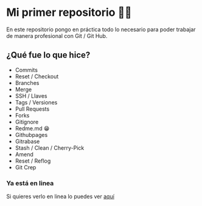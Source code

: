 # Mi primer repositorio 👨‍🎓

En este repositorio pongo en práctica todo lo necesario para poder trabajar de manera profesional con Git / Git Hub.

## ¿Qué fue lo que hice?

- Commits
- Reset / Checkout
- Branches
- Merge
- SSH / Llaves
- Tags / Versiones
- Pull Requests
- Forks
- Gitignore
- Redme.md 😁
- Githubpages
- Gitrabase
- Stash / Clean / Cherry-Pick
- Amend
- Reset / Reflog
- Git Crep 

### Ya está en linea
Si quieres verlo en linea lo puedes ver [aquí][github]

[github]: http://coding.jairomerea.com/github "aquí"